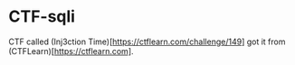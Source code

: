 # CTF-sqli
CTF called (Inj3ction Time)[https://ctflearn.com/challenge/149] got it from (CTFLearn)[https://ctflearn.com].
